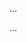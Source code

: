 <panel type="warning" header=":trophy: Can use simple class diagrams and sequence diagrams to model an OO solution :star::star:" expandable expanded no-close>

<panel type="warning" header=":trophy: Can explain the use how design modelling can be used before implementation :star::star:" expandable>
  <include src="../../book/oopDesign/conceptualizingSolution/introduction/full.md" />
  <panel header=":dart: Evidence" expanded>

...

  </panel>
</panel>

<panel type="info" header=":trophy: Can use intermediate class diagram and sequence diagram concepts to model an OO design :star::star::star:" expandable>
  <include src="../../book/oopDesign/conceptualizingSolution/intermediate/full.md" />
  <panel header=":dart: Evidence" expanded>

...

  </panel>
</panel>


</panel>
